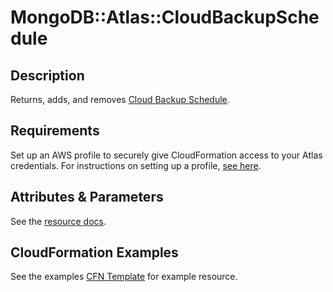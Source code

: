 # MongoDB::Atlas::CloudBackupSchedule

## Description
Returns, adds, and removes [Cloud Backup Schedule](https://www.mongodb.com/docs/atlas/reference/api-resources-spec/#tag/Cloud-Backups-Schedule).

## Requirements

Set up an AWS profile to securely give CloudFormation access to your Atlas credentials.
For instructions on setting up a profile, [see here](/README.md#mongodb-atlas-api-keys-credential-management).

## Attributes & Parameters

See the [resource docs](docs/README.md).

## CloudFormation Examples

See the examples [CFN Template](test/cloud-backup-schedule.sample-cfn-request.json) for example resource.